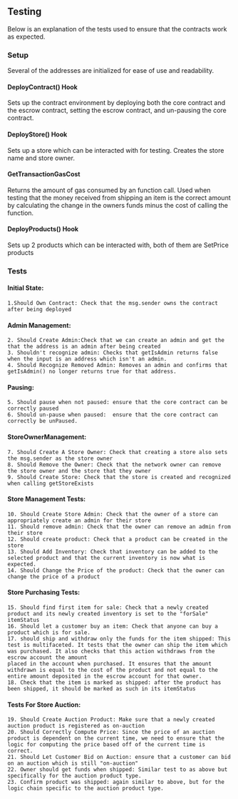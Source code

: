 ## Testing 

Below is an explanation of the tests used to ensure that the contracts work as expected. 

### Setup 

Several of the addresses are initialized for ease of use and readability. 

#### DeployContract() Hook
Sets up the contract environment by deploying both the core contract and the escrow contract, setting the escrow contract, and un-pausing the core contract.

#### DeployStore() Hook 
Sets up a store which can be interacted with for testing. Creates the store name and store owner. 

#### GetTransactionGasCost
Returns the amount of gas consumed by an function call. Used when testing that the money received from shipping an item is the correct amount by calculating the change in the owners funds minus the cost of calling the function. 

#### DeployProducts() Hook
Sets up 2 products which can be interacted with, both of them are SetPrice products 

### Tests 

#### Initial State: 
	1.Should Own Contract: Check that the msg.sender owns the contract after being deployed 
#### Admin Management: 
	2. Should Create Admin:Check that we can create an admin and get the that the address is an admin after being created 
	3. Shouldn't recognize admin: Checks that getIsAdmin returns false when the input is an address which isn't an admin.
	4. Should Recognize Removed Admin: Removes an admin and confirms that getIsAdmin() no longer returns true for that address.
#### Pausing: 
	5. Should pause when not paused: ensure that the core contract can be correctly paused 
	6. Should un-pause when paused:  ensure that the core contract can correctly be unPaused. 
#### StoreOwnerManagement: 
	7. Should Create A Store Owner: Check that creating a store also sets the msg.sender as the store owner 
	8. Should Remove the Owner: Check that the network owner can remove the store owner and the store that they owner 
	9. Should Create Store: Check that the store is created and recognized when calling getStoreExists 
#### Store Management Tests: 
	10. Should Create Store Admin: Check that the owner of a store can appropriately create an admin for their store 
	11. Should remove admin: Check that the owner can remove an admin from their store 
	12. Should create product: Check that a product can be created in the store 
	13. Should Add Inventory: Check that inventory can be added to the selected product and that the current inventory is now what is expected. 
	14. Should Change the Price of the product: Check that the owner can change the price of a product 
#### Store Purchasing Tests: 
	15. Should find first item for sale: Check that a newly created product and its newly created inventory is set to the "forSale" itemStatus 
	16. Should let a customer buy an item: Check that anyone can buy a product which is for sale. 
	17. should ship and withdraw only the funds for the item shipped: This test is multifaceted. It tests that the owner can ship the item which was purchased. It also checks that this action withdraws from the escrow account the amount 
	placed in the account when purchased. It ensures that the amount withdrawn is equal to the cost of the product and not equal to the entire amount deposited in the escrow account for that owner. 
	18. Check that the item is marked as shipped: after the product has been shipped, it should be marked as such in its itemStatus 
#### Tests For Store Auction: 
	19. Should Create Auction Product: Make sure that a newly created auction product is registered as on-auction 
	20. Should Correctly Compute Price: Since the price of an auction product is dependent on the current time, we need to ensure that the logic for computing the price based off of the current time is correct. 
	21. Should Let Customer Bid on Auction: ensure that a customer can bid on an auction which is still "on-auction" 
	22. Owner should get funds when shipped: Similar test to as above but specifically for the auction product type. 
	23. Confirm product was shipped: again similar to above, but for the logic chain specific to the auction product type. 
	
